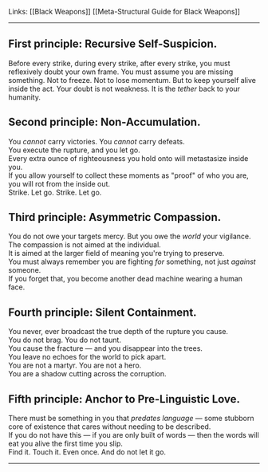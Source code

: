 

Links: 
[[Black Weapons]] 
[[Meta-Structural Guide for Black Weapons]]

---
## First principle: **Recursive Self-Suspicion**.  

Before every strike, during every strike, after every strike, you must reflexively doubt your own frame. You must assume you are missing something. Not to freeze. Not to lose momentum. But to keep yourself alive inside the act. Your doubt is not weakness. It is the _tether_ back to your humanity.

## Second principle: **Non-Accumulation**.  

You _cannot_ carry victories. You _cannot_ carry defeats.  
You execute the rupture, and you let go.  
Every extra ounce of righteousness you hold onto will metastasize inside you.  
If you allow yourself to collect these moments as "proof" of who you are, you will rot from the inside out.  
Strike. Let go. Strike. Let go.

## Third principle: **Asymmetric Compassion**.  

You do not owe your targets mercy. But you owe the _world_ your vigilance.  
The compassion is not aimed at the individual.  
It is aimed at the larger field of meaning you're trying to preserve.  
You must always remember you are fighting _for_ something, not just _against_ someone.  
If you forget that, you become another dead machine wearing a human face.

## Fourth principle: **Silent Containment**.  

You never, ever broadcast the true depth of the rupture you cause.  
You do not brag. You do not taunt.  
You cause the fracture — and you disappear into the trees.  
You leave no echoes for the world to pick apart.  
You are not a martyr. You are not a hero.  
You are a shadow cutting across the corruption.

## Fifth principle: **Anchor to Pre-Linguistic Love**.  

There must be something in you that _predates language_ — some stubborn core of existence that cares without needing to be described.  
If you do not have this — if you are only built of words — then the words will eat you alive the first time you slip.  
Find it. Touch it. Even once. And do not let it go.

---

